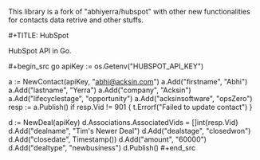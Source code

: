 This library is a fork of "abhiyerra/hubspot"
with other new functionalities for contacts data retrive and other stuffs.

#+TITLE: HubSpot

HubSpot API in Go.


#+begin_src go
apiKey := os.Getenv("HUBSPOT_API_KEY")

a := NewContact(apiKey, "abhi@acksin.com")
a.Add("firstname", "Abhi")
a.Add("lastname", "Yerra")
a.Add("company", "Acksin")
a.Add("lifecyclestage", "opportunity")
a.Add("acksinsoftware", "opsZero")
resp := a.Publish()
if resp.Vid != 901 {
        t.Errorf("Failed to update contact")
}

d := NewDeal(apiKey)
d.Associations.AssociatedVids = []int{resp.Vid}
d.Add("dealname", "Tim's Newer Deal")
d.Add("dealstage", "closedwon")
d.Add("closedate", Timestamp())
d.Add("amount", "60000")
d.Add("dealtype", "newbusiness")
d.Publish()
#+end_src
